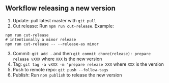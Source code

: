 ## Workflow releasing a new version

1. Update: pull latest master with `git pull`
2. Cut release: Run `npm run cut-release`. Example:

  ```shell
  npm run cut-release
  # intentionally a minor release
  npm run cut-release -- --release-as minor
  ```
3. Commit: `git add .` and then `git commit chore(release): prepare release vXXX` where `XXX` is the new version
4. Tag: `git tag -a vXXX -m 'prepare release XXX` where `XXX` is the version
5. Push to remote repo: `git push --follow-tags`
6. Publish: Run `npm publish` to release the new version
